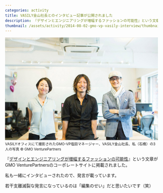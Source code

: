 ```yaml
---
categories: activity
title: VASILY金山社長とのインタビュー記事が公開されました
description: 『デザインとエンジニアリングが増幅するファッションの可能性』という文章がGMO VenturePartnersのコーポレートサイトに掲載されました。
thumbnail: /assets/activity/2014-08-02-gmo-vp-vasily-interview/thumbnail.png
---
```


![](/assets/activity/2014-08-02-gmo-vp-vasily-interview/pic_interview-01.jpg)  
<small>VASILYオフィスにて撮影されたGMO-VP塩田マネージャー、VASILY金山社長、私（石橋）の3人の写真 © GMO VenturePartners</small>

『[デザインとエンジニアリングが増幅するファッションの可能性](http://gmo-vp.com/interview/2014/08/2.html)』という文章がGMO VenturePartnersのコーポレートサイトに掲載されました。

私も一緒にインタビューされたので、発言が載っています。

若干支離滅裂な発言になっているのは「編集のせい」だと思いたいです（笑）
